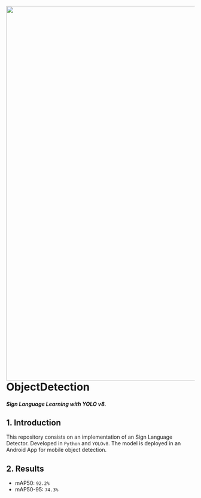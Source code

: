 <img width="1000" style="float:left" 
     src="https://i.imgur.com/j98ly2F.jpg" />



# ObjectDetection
#### _Sign Language Learning with YOLO v8._

## 1. Introduction

This repository consists on an implementation of an Sign Language Detector. Developed in `Python` and `YOLOv8`. The model is deployed in an Android App for mobile object detection. 

## 2. Results

* mAP50: `92.2%`
* mAP50-95: `74.3%`






